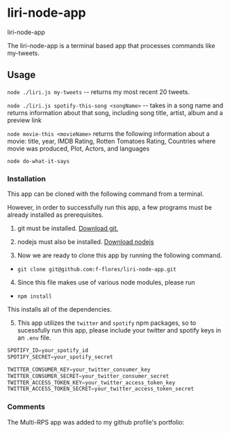 # liri-node-app

liri-node-app

The liri-node-app is a terminal based app that processes commands like my-tweets.

## Usage

`node ./liri.js my-tweets` -- returns my most recent 20 tweets.

 `node ./liri.js spotify-this-song <songName>` -- takes in a song name and returns information about
    that song, including song title, artist, album and a preview link

  `node movie-this <movieName>` returns the following information about a movie: title, year,
    IMDB Rating, Rotten Tomatoes Rating, Countries where movie was produced, Plot, Actors,
    and languages

  `node do-what-it-says`

### Installation

This app can be cloned with the following command from a terminal.

However, in order to successfully run this app, a few programs must be already installed as prerequisites.

1. git must be installed.
  [Download git.](https://git-scm.com/downloads)

2. nodejs must also be installed.
  [Download nodejs](https://nodejs.org/en/download/)

3. Now we are ready to clone this app by running the following command.

* `git clone git@github.com:f-flores/liri-node-app.git`

4. Since this file makes use of various node modules, please run

* `npm install`

This installs all of the dependencies.

5. This app utilizes the `twitter` and `spotify` npm packages, so to sucessfully run this app, please include your twitter and spotify keys in an `.env` file.

``` javascript
SPOTIFY_ID=your_spotify_id
SPOTIFY_SECRET=your_spotify_secret

TWITTER_CONSUMER_KEY=your_twitter_consumer_key
TWITTER_CONSUMER_SECRET=your_twitter_consumer_secret
TWITTER_ACCESS_TOKEN_KEY=your_twitter_access_token_key
TWITTER_ACCESS_TOKEN_SECRET=your_twitter_access_token_secret
```

### Comments

The Multi-RPS app was added to my github profile's portfolio:
